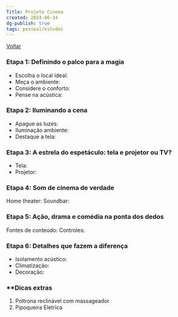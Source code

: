 ```yaml
---
Title: Projeto Cinema
created: 2024-06-14
dg-publish: true
tags: pessoal/estudos
---
```

[Voltar](1.LIFE/index)
### Etapa 1: Definindo o palco para a magia
- Escolha o local ideal:
- Meça o ambiente:
- Considere o conforto:
- Pense na acústica:

### Etapa 2: Iluminando a cena
- Apague as luzes:
- Iluminação ambiente:
- Destaque a tela:
### Etapa 3: A estrela do espetáculo: tela e projetor ou TV?
- Tela:
- Projetor:
### Etapa 4: Som de cinema de verdade
Home theater:
Soundbar:
### Etapa 5: Ação, drama e comédia na ponta dos dedos
Fontes de conteúdo:
Controles:
### Etapa 6: Detalhes que fazem a diferença
- Isolamento acústico:
- Climatização: 
- Decoração:
### **Dicas extras
1. Poltrona reclinável com massageador
2. Pipoqueira Eletrica
  